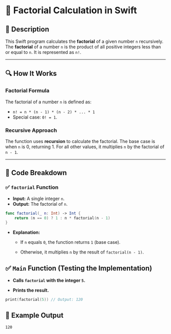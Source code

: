 # 📌 Factorial Calculation in Swift

## 🚀 Description
This Swift program calculates the **factorial** of a given number `n` recursively. The **factorial** of a number `n` is the product of all positive integers less than or equal to `n`. It is represented as `n!`.

---

## 🔍 How It Works

### **Factorial Formula**
The factorial of a number `n` is defined as:
- `n! = n * (n - 1) * (n - 2) * ... * 1`
- Special case: `0! = 1`.

### **Recursive Approach**
The function uses **recursion** to calculate the factorial. The base case is when `n` is 0, returning 1. For all other values, it multiplies `n` by the factorial of `n - 1`.

---

## 📂 Code Breakdown

### ✅ **`factorial` Function**
- **Input:** A single integer `n`.
- **Output:** The factorial of `n`.

```swift
func factorial(_ n: Int) -> Int {
    return (n == 0) ? 1 : n * factorial(n - 1)
}
```

- **Explanation:**

    - If `n` equals `0`, the function returns `1` (base case).

    - Otherwise, it multiplies `n` by the result of `factorial(n - 1)`.

## ✅ **`Main` Function (Testing the Implementation)**
- **Calls `factorial` with the integer `5`.** 

- **Prints the result.**

```swift
print(factorial(5)) // Output: 120
```
## 🎯 Example Output
```
120
```
